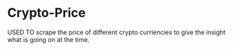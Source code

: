 # Crypto-Price
USED TO scrape the price of different crypto curriencies to give the insight what is going on at the time.
